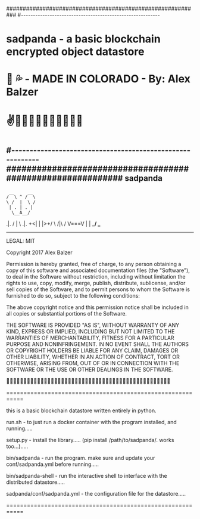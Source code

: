 ###########################################################
#----------------------------------------------------------
#
# sadpanda - a basic blockchain encrypted object datastore
#   🐼 💦  - MADE IN COLORADO - By: Alex Balzer
#
#                  ✌️✌🏻✌🏼✌🏽✌🏾✌🏿
#
#----------------------------------------------------------
###########################################################
     sadpanda
-------------------
     __     __
    /  \ ^ /  \
    \ /  |  \ /
     | . | . |
      \__A__/
.|.   /  |  \   .|.
  \+<|   |   |>+/
      \ /|\ /
       V===V
       |   |
   ___/     \___

-------------------

LEGAL: MIT

Copyright 2017 Alex Balzer

Permission is hereby granted, free of charge, to any person obtaining a copy of this software and associated documentation files (the "Software"), to deal in the Software without restriction, including without limitation the rights to use, copy, modify, merge, publish, distribute, sublicense, and/or sell copies of the Software, and to permit persons to whom the Software is furnished to do so, subject to the following conditions:

The above copyright notice and this permission notice shall be included in all copies or substantial portions of the Software.

THE SOFTWARE IS PROVIDED "AS IS", WITHOUT WARRANTY OF ANY KIND, EXPRESS OR IMPLIED, INCLUDING BUT NOT LIMITED TO THE WARRANTIES OF MERCHANTABILITY, FITNESS FOR A PARTICULAR PURPOSE AND NONINFRINGEMENT. IN NO EVENT SHALL THE AUTHORS OR COPYRIGHT HOLDERS BE LIABLE FOR ANY CLAIM, DAMAGES OR OTHER LIABILITY, WHETHER IN AN ACTION OF CONTRACT, TORT OR OTHERWISE, ARISING FROM, OUT OF OR IN CONNECTION WITH THE SOFTWARE OR THE USE OR OTHER DEALINGS IN THE SOFTWARE.


🐼🐼🐼🐼🐼🐼🐼🐼🐼🐼🐼🐼🐼🐼🐼🐼🐼🐼🐼🐼🐼🐼🐼🐼🐼🐼🐼🐼🐼🐼🐼🐼🐼🐼🐼🐼🐼🐼🐼🐼🐼🐼🐼🐼🐼🐼🐼🐼


===========================================================

this is a basic blockchain datastore written entirely in python.

run.sh - to just run a docker container with the program installed, and running.....

setup.py - install the library..... (pip install /path/to/sadpanda/. works too...).....

bin/sadpanda - run the program. make sure and update your conf/sadpanda.yml before running.....

bin/sadpanda-shell - run the interactive shell to interface with the distributed datastore.....

sadpanda/conf/sadpanda.yml - the configuration file for the datastore.....

===========================================================

